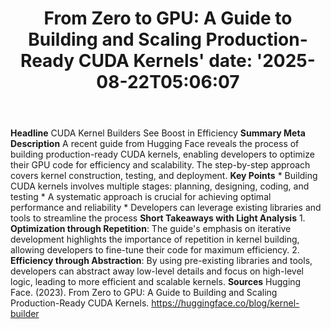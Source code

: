 ﻿---
title: "From Zero to GPU: A Guide to Building and Scaling Production-Ready CUDA Kernels'
date: '2025-08-22T05:06:07"
category: "Markets"
summary: ""
slug: "from zero to gpu a guide to building and scaling productionr"
source_urls:
  - "https://huggingface.co/blog/kernel-builder"
seo:
  title: "From Zero to GPU: A Guide to Building and Scaling Production-Ready CUDA Kernels | Hash n Hedge'
  description: '"
  keywords: ["news", "markets", "brief"]
---
**Headline** CUDA Kernel Builders See Boost in Efficiency  **Summary Meta Description** A recent guide from Hugging Face reveals the process of building production-ready CUDA kernels, enabling developers to optimize their GPU code for efficiency and scalability. The step-by-step approach covers kernel construction, testing, and deployment.  **Key Points**  * Building CUDA kernels involves multiple stages: planning, designing, coding, and testing * A systematic approach is crucial for achieving optimal performance and reliability * Developers can leverage existing libraries and tools to streamline the process  **Short Takeaways with Light Analysis**  1. **Optimization through Repetition**: The guide's emphasis on iterative development highlights the importance of repetition in kernel building, allowing developers to fine-tune their code for maximum efficiency. 2. **Efficiency through Abstraction**: By using pre-existing libraries and tools, developers can abstract away low-level details and focus on high-level logic, leading to more efficient and scalable kernels.  **Sources** Hugging Face. (2023). From Zero to GPU: A Guide to Building and Scaling Production-Ready CUDA Kernels. https://huggingface.co/blog/kernel-builder 
